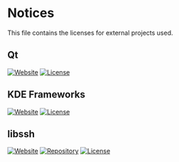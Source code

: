 # Notices
This file contains the licenses for external projects used.

## Qt
[![Website](https://img.shields.io/badge/Website-lightgrey.svg?cacheSeconds=2592000)](https://www.qt.io/)
[![License](https://img.shields.io/badge/License-LGPL%20v3%20or%20later-yellow.svg)]()


## KDE Frameworks
[![Website](https://img.shields.io/badge/Website-lightgrey.svg?cacheSeconds=2592000)](https://develop.kde.org/products/frameworks/)
[![License](https://img.shields.io/badge/License-LGPL%20v2%20or%20later-yellow.svg)]()


## libssh
[![Website](https://img.shields.io/badge/Website-lightgrey.svg?cacheSeconds=2592000)](https://www.libssh.org/)
[![Repository](https://img.shields.io/badge/Repository-lightgrey.svg?cacheSeconds=2592000)](https://git.libssh.org/projects/libssh.git/)
[![License](https://img.shields.io/badge/License-LGPL%20v2%20or%20later-yellow.svg)](https://git.libssh.org/projects/libssh.git/tree/COPYING?id=6f934cc488b9fb2162ea701e6e829e5d5a8d5fb1)